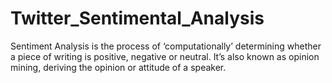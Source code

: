 # Twitter_Sentimental_Analysis
Sentiment Analysis is the process of ‘computationally’ determining whether a piece of writing is positive, negative or neutral. It’s also known as opinion mining, deriving the opinion or attitude of a speaker.
